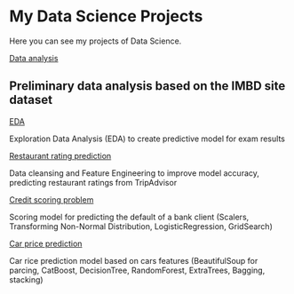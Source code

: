# My Data Science Projects
Here you can see my projects of Data Science.

[Data analysis](https://github.com/DariaMishina/skillfactory_rds/tree/master/module_1)

Preliminary data analysis based on the IMBD site dataset
---

[EDA](https://github.com/DariaMishina/skillfactory_rds/tree/master/module_2)

Exploration Data Analysis (EDA) to create predictive model for exam results



[Restaurant rating prediction](https://github.com/DariaMishina/skillfactory_rds/tree/master/module_3)

Data cleansing and Feature Engineering to improve model accuracy, predicting restaurant ratings from TripAdvisor



[Credit scoring problem](https://github.com/DariaMishina/skillfactory_rds/tree/master/module_4)

Scoring model for predicting the default of a bank client (Scalers, Transforming Non-Normal Distribution, LogisticRegression, GridSearch)



[Car price prediction](https://github.com/DariaMishina/skillfactory_rds/tree/master/module_5)

Car rice prediction model based on cars features (BeautifulSoup for parcing, CatBoost, DecisionTree, RandomForest, ExtraTrees, Bagging, stacking)



